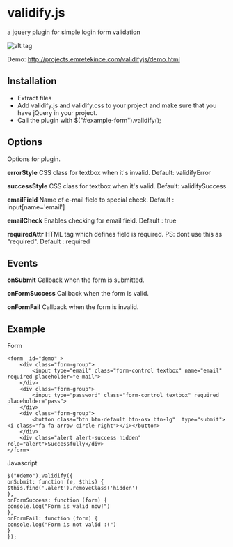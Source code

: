 # validify.js
a jquery plugin for simple login form validation

![alt tag](https://raw.github.com/emretekince/validify.js/master/cover.jpg)

Demo: http://projects.emretekince.com/validifyjs/demo.html

## Installation

* Extract files
* Add validify.js and validify.css to your project and make sure that you have jQuery in your project.
* Call the plugin with $("#example-form").validify();

## Options

Options for plugin.

**errorStyle** CSS class for textbox when it's invalid. 
Default: validifyError

**successStyle** CSS class for textbox when it's valid. 
Default: validifySuccess

**emailField** Name of e-mail field to special check. 
Default : input[name='email']

**emailCheck** Enables checking for email field.
Default : true

**requiredAttr** HTML tag which defines field is required. PS: dont use this as "required". 
Default : required

## Events

**onSubmit** Callback when the form is submitted.

**onFormSuccess** Callback when the form is valid.

**onFormFail** Callback when the form is invalid.

## Example

Form

```
<form  id="demo" >
	<div class="form-group">
		<input type="email" class="form-control textbox" name="email" required placeholder="e-mail">
	</div>
	<div class="form-group">
		<input type="password" class="form-control textbox" required placeholder="pass">
	</div>
	<div class="form-group">
		<button class="btn btn-default btn-osx btn-lg"  type="submit"><i class="fa fa-arrow-circle-right"></i></button>
	</div>
	<div class="alert alert-success hidden" role="alert">Successfully</div>
</form>
```

Javascript
```
$("#demo").validify({
onSubmit: function (e, $this) {
$this.find('.alert').removeClass('hidden')
},
onFormSuccess: function (form) {
console.log("Form is valid now!")
},
onFormFail: function (form) {
console.log("Form is not valid :(")
}
});
```
